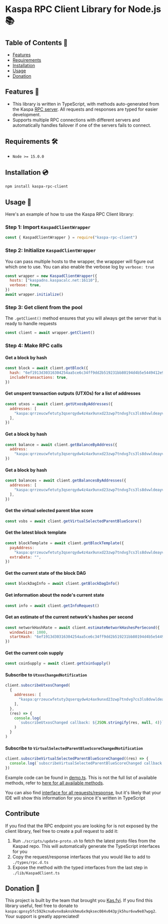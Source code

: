 # Kaspa RPC Client Library for Node.js 📚

## Table of Contents 📑

- [Features](#features-🌟)
- [Requirements](#requirements-🛠️)
- [Installation](#installation-💿)
- [Usage](#usage-🚀)
- [Donation](#donation-💖)

## Features 🌟

- This library is written in TypeScript, with methods auto-generated from the Kaspa [RPC server](https://github.com/kaspanet/kaspad/blob/c5aade7e7fe2ada7d97a0e30df9b4b36b4842f9e/infrastructure/network/netadapter/server/grpcserver/protowire/rpc.md#protowire.NotifyUtxosChangedRequestMessage). All requests and responses are typed for easier development.
- Supports multiple RPC connections with different servers and automatically handles failover if one of the servers fails to connect.

## Requirements 🛠️

- `Node >= 15.0.0`

## Installation 💿

```bash
npm install kaspa-rpc-client
```

## Usage 🚀

Here's an example of how to use the Kaspa RPC Client library:

### Step 1: Import `KaspadClientWrapper`

```javascript
const { KaspadClientWrapper } = require("kaspa-rpc-client")
```

### Step 2: Initialize `KaspadClientWrapper`

You can pass multiple hosts to the wrapper, the wrappper will figure out which one to use. You can also enable the verbose log by `verbose: true`

```javascript
const wrapper = new KaspadClientWrapper({
  hosts: ["kaspadns.kaspacalc.net:16110"],
  verbose: true,
})
await wrapper.initialize()
```

### Step 3: Get client from the pool

The `.getClient()` method ensures that you will always get the server that is ready to handle requests

```javascript
const client = await wrapper.getClient()
```

### Step 4: Make RPC calls

#### Get a block by hash

```javascript
const block = await client.getBlock({
  hash: "6ef1913d30316304254aa5ce6c34ff9dd2b519231bb80194d4b5e5449412e924",
  includeTransactions: true,
})
```

#### Get unspent transaction outputs (UTXOs) for a list of addresses

```javascript
const utxos = await client.getUtxosByAddresses({
  addresses: [
    "kaspa:qrrzeucwfetuty3qserqydw4z4ax9unxd23zwp7tndvg7cs3ls8dvwldeayv5",
  ],
})
```

#### Get a block by hash

```javascript
const balance = await client.getBalanceByAddress({
  address:
    "kaspa:qrrzeucwfetuty3qserqydw4z4ax9unxd23zwp7tndvg7cs3ls8dvwldeayv5",
})
```

#### Get a block by hash

```javascript
const balances = await client.getBalancesByAddresses({
  addresses: [
    "kaspa:qrrzeucwfetuty3qserqydw4z4ax9unxd23zwp7tndvg7cs3ls8dvwldeayv5",
  ],
})
```

#### Get the virtual selected parent blue score

```javascript
const vsbs = await client.getVirtualSelectedParentBlueScore()
```

#### Get the latest block template

```javascript
const blockTemplate = await client.getBlockTemplate({
  payAddress:
    "kaspa:qrrzeucwfetuty3qserqydw4z4ax9unxd23zwp7tndvg7cs3ls8dvwldeayv5",
  extraData: "",
})
```

#### Get the current state of the block DAG

```javascript
const blockDagInfo = await client.getBlockDagInfo()
```

#### Get information about the node's current state

```javascript
const info = await client.getInfoRequest()
```

#### Get an estimate of the current network's hashes per second

```javascript
const networkHashRate = await client.estimateNetworkHashesPerSecond({
  windowSize: 1000,
  startHash: "6ef1913d30316304254aa5ce6c34ff9dd2b519231bb80194d4b5e5449412e924",
})
```

#### Get the current coin supply

```javascript
const coinSupply = await client.getCoinSupply()
```

#### Subscribe to `UtxosChangedNotification`

```javascript
client.subscribeUtxosChanged(
  {
    addresses: [
      "kaspa:qrrzeucwfetuty3qserqydw4z4ax9unxd23zwp7tndvg7cs3ls8dvwldeayv5",
    ],
  },
  (res) => {
    console.log(
      `subscribeUtxosChanged callback: ${JSON.stringify(res, null, 4)}`
    )
  }
)
```

#### Subscribe to `VirtualSelectedParentBlueScoreChangedNotification`

```javascript
client.subscribeVirtualSelectedParentBlueScoreChanged((res) => {
  console.log(`subscribeVirtualSelectedParentBlueScoreChanged callback: ${res}`)
})
```
Example code can be found in [demo.ts](https://github.com/Cryptok777/kaspa-rpc-client/blob/main/demo.ts). This is not the full list of available methods, refer to [here for all available methods](https://github.com/Cryptok777/kaspa-rpc-client/blob/main/lib/KaspadClient.ts).

You can also find [interface for all requests/response](https://github.com/Cryptok777/kaspa-rpc-client/blob/main/types/rpc.d.ts), but it's likely that your IDE will show this information for you since it's written in TypeScript

## Contribute

If you find that the RPC endpoint you are looking for is not exposed by the client library, feel free to create a pull request to add it:

1. Run `./scripts/update-proto.sh` to fetch the latest proto files from the Kaspad repo. This will automatically generate the TypeScript interfaces for you
2. Copy the request/response interfaces that you would like to add to `./types/rpc.d.ts`
3. Expose the method with the typed interfaces from the last step in `./lib/KaspadClient.ts`


## Donation 💖

This project is built by the team that brought you [Kas.fyi](https://kas.fyi/). If you find this library useful, feel free to donate to `kaspa:qpnsy5fc592kcnu6vnx8aknskhmu6x9qksec084v043pjk5hur6vw9e87wpg2`. Your support is greatly appreciated!

